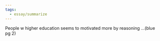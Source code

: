 ```yaml
---
tags:
  - essay/summarize
---
```

People w higher education seems to motivated more by reasoning ...(blue pg 2)